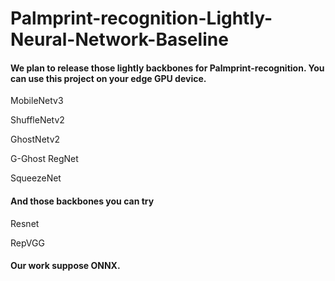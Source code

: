 # Palmprint-recognition-Lightly-Neural-Network-Baseline

#### We plan to release those lightly backbones for Palmprint-recognition. You can use this project on your edge GPU device. 
  MobileNetv3
  
  ShuffleNetv2
  
  GhostNetv2
  
  G-Ghost RegNet
  
  SqueezeNet

#### And those backbones you can try

  Resnet
  
  RepVGG

#### Our work suppose ONNX.
